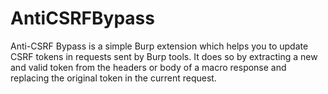 # AntiCSRFBypass
Anti-CSRF Bypass is a simple Burp extension which helps you to update CSRF tokens in
requests sent by Burp tools. It does so by extracting a new and valid token from the
headers or body of a macro response and replacing the original token in the current
request.
